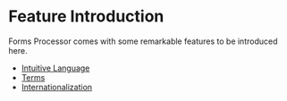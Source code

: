 # Feature Introduction

Forms Processor comes with some remarkable features to be introduced here.

* [Intuitive Language](./intuitive-language.md)
* [Terms](./terms.md)
* [Internationalization](./i18n.md)
